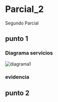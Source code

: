 # Parcial_2
Segundo Parcial
## punto 1
### Diagrama servicios
![diagrama1](https://github.com/user-attachments/assets/08014d0f-b301-4135-95cc-4a0cfa58ec79)

### evidencia


## punto 2
